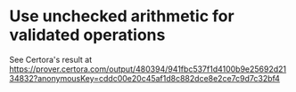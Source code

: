 # Use unchecked arithmetic for validated operations

See Certora's result at https://prover.certora.com/output/480394/941fbc537f1d4100b9e25692d2134832?anonymousKey=cddc00e20c45af1d8c882dce8e2ce7c9d7c32bf4